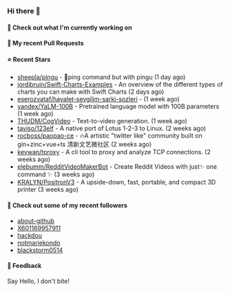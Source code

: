 ### Hi there 👋

#### 👷 Check out what I'm currently working on

#### 🔨 My recent Pull Requests


#### ⭐ Recent Stars

- [sheepla/pingu](https://github.com/sheepla/pingu) - 🐧ping command but with pingu (1 day ago)
- [jordibruin/Swift-Charts-Examples](https://github.com/jordibruin/Swift-Charts-Examples) - An overview of the different types of charts you can make with Swift Charts (2 days ago)
- [eserozvataf/hayalet-sevgilim-sarki-sozleri](https://github.com/eserozvataf/hayalet-sevgilim-sarki-sozleri) -  (1 week ago)
- [yandex/YaLM-100B](https://github.com/yandex/YaLM-100B) - Pretrained language model with 100B parameters (1 week ago)
- [THUDM/CogVideo](https://github.com/THUDM/CogVideo) - Text-to-video generation.  (1 week ago)
- [taviso/123elf](https://github.com/taviso/123elf) - A native port of Lotus 1-2-3 to Linux. (2 weeks ago)
- [rocboss/paopao-ce](https://github.com/rocboss/paopao-ce) - 🔥A artistic &#34;twitter like&#34; community built on gin&#43;zinc&#43;vue&#43;ts 清新文艺微社区 (2 weeks ago)
- [kevwan/tproxy](https://github.com/kevwan/tproxy) - A cli tool to proxy and analyze TCP connections. (2 weeks ago)
- [elebumm/RedditVideoMakerBot](https://github.com/elebumm/RedditVideoMakerBot) - Create Reddit Videos with just✨ one command ✨ (3 weeks ago)
- [KRALYN/PositronV3](https://github.com/KRALYN/PositronV3) - A upside-down, fast, portable, and compact 3D printer (3 weeks ago)

#### 👯 Check out some of my recent followers

- [about-github](https://github.com/about-github)
- [X601169957911](https://github.com/X601169957911)
- [hackdou](https://github.com/hackdou)
- [notmariekondo](https://github.com/notmariekondo)
- [blackstorm0514](https://github.com/blackstorm0514)

#### 💬 Feedback

Say Hello, I don't bite!